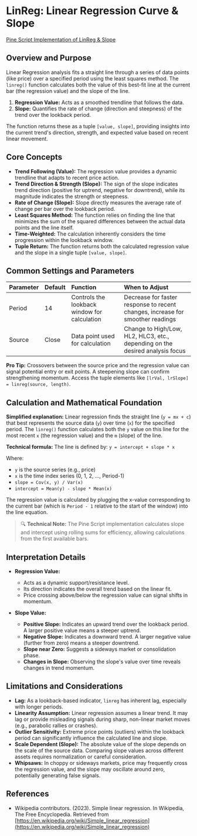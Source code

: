 # LinReg: Linear Regression Curve & Slope

[Pine Script Implementation of LinReg & Slope](https://github.com/mihakralj/pinescript/blob/main/indicators/statistics/linreg.pine)

## Overview and Purpose

Linear Regression analysis fits a straight line through a series of data points (like price) over a specified period using the least squares method. The `linreg()` function calculates both the value of this best-fit line at the current bar (the regression value) and the slope of the line.

1. **Regression Value:** Acts as a smoothed trendline that follows the data.
2. **Slope:** Quantifies the rate of change (direction and steepness) of the trend over the lookback period.

The function returns these as a tuple `[value, slope]`, providing insights into the current trend's direction, strength, and expected value based on recent linear movement.

## Core Concepts

* **Trend Following (Value):** The regression value provides a dynamic trendline that adapts to recent price action.
* **Trend Direction & Strength (Slope):** The sign of the slope indicates trend direction (positive for uptrend, negative for downtrend), while its magnitude indicates the strength or steepness.
* **Rate of Change (Slope):** Slope directly measures the average rate of change per bar over the lookback period.
* **Least Squares Method:** The function relies on finding the line that minimizes the sum of the squared differences between the actual data points and the line itself.
* **Time-Weighted:** The calculation inherently considers the time progression within the lookback window.
* **Tuple Return:** The function returns both the calculated regression value and the slope in a single tuple `[value, slope]`.

## Common Settings and Parameters

| Parameter | Default | Function                                     | When to Adjust                                                                 |
| :-------- | :------ | :------------------------------------------- | :----------------------------------------------------------------------------- |
| Period    | 14      | Controls the lookback window for calculation | Decrease for faster response to recent changes, increase for smoother readings |
| Source    | Close   | Data point used for calculation              | Change to High/Low, HL2, HLC3, etc., depending on the desired analysis focus   |

**Pro Tip:** Crossovers between the source price and the regression value can signal potential entry or exit points. A steepening slope can confirm strengthening momentum. Access the tuple elements like `[lrVal, lrSlope] = linreg(source, length)`.

## Calculation and Mathematical Foundation

**Simplified explanation:**
Linear regression finds the straight line (`y = mx + c`) that best represents the source data (`y`) over time (`x`) for the specified period. The `linreg()` function calculates both the `y` value on this line for the most recent `x` (the regression value) and the `m` (slope) of the line.

**Technical formula:**
The line is defined by: `y = intercept + slope * x`

Where:

* `y` is the source series (e.g., price)
* `x` is the time index series (0, 1, 2, ..., Period-1)
* `slope = Cov(x, y) / Var(x)`
* `intercept = Mean(y) - slope * Mean(x)`

The regression value is calculated by plugging the x-value corresponding to the current bar (which is `Period - 1` relative to the start of the window) into the line equation.

> 🔍 **Technical Note:** The Pine Script implementation calculates slope and intercept using rolling sums for efficiency, allowing calculations from the first available bars.

## Interpretation Details

* **Regression Value:**

   * Acts as a dynamic support/resistance level.
   * Its direction indicates the overall trend based on the linear fit.
   * Price crossing above/below the regression value can signal shifts in momentum.

* **Slope Value:**

    * **Positive Slope:** Indicates an upward trend over the lookback period. A larger positive value means a steeper uptrend.
    * **Negative Slope:** Indicates a downward trend. A larger negative value (further from zero) means a steeper downtrend.
    * **Slope near Zero:** Suggests a sideways market or consolidation phase.
    * **Changes in Slope:** Observing the slope's value over time reveals changes in trend momentum.

## Limitations and Considerations

* **Lag:** As a lookback-based indicator, `linreg` has inherent lag, especially with longer periods.
* **Linearity Assumption:** Linear regression assumes a linear trend. It may lag or provide misleading signals during sharp, non-linear market moves (e.g., parabolic rallies or crashes).
* **Outlier Sensitivity:** Extreme price points (outliers) within the lookback period can significantly influence the calculated line and slope.
* **Scale Dependent (Slope):** The absolute value of the slope depends on the scale of the source data. Comparing slope values across different assets requires normalization or careful consideration.
* **Whipsaws:** In choppy or sideways markets, price may frequently cross the regression value, and the slope may oscillate around zero, potentially generating false signals.

## References

* Wikipedia contributors. (2023). Simple linear regression. In Wikipedia, The Free Encyclopedia. Retrieved from [https://en.wikipedia.org/wiki/Simple_linear_regression](https://en.wikipedia.org/wiki/Simple_linear_regression)
